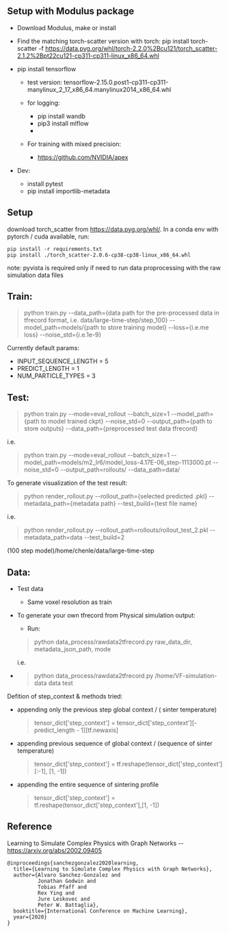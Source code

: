 
## Setup with Modulus package 

- Download Modulus, make or install 

- Find the matching torch-scatter version with torch: pip install torch-scatter -f https://data.pyg.org/whl/torch-2.2.0%2Bcu121/torch_scatter-2.1.2%2Bpt22cu121-cp311-cp311-linux_x86_64.whl
- pip install tensorflow

  - test version: tensorflow-2.15.0.post1-cp311-cp311-manylinux_2_17_x86_64.manylinux2014_x86_64.whl 

  - for logging:
    
    - pip install wandb
    - pip3 install mlflow
    - 

  - For training with mixed precision: 
    
    - https://github.com/NVIDIA/apex
  
- Dev: 

  - install pytest 
  - pip install importlib-metadata

## Setup
download torch_scatter from https://data.pyg.org/whl/. 
In a conda env with pytorch / cuda available, run:
```
pip install -r requirements.txt
pip install ./torch_scatter-2.0.6-cp38-cp38-linux_x86_64.whl
```
note: pyvista is required only if need to run data proprocessing with the raw simulation data files 

## Train: 

> python train.py --data_path={data path for the pre-processed data in tfrecord format, i.e. data/large-time-step/step_100} --model_path=models/{path to store training model} --loss={i.e.me loss} --noise_std={i.e.1e-9}

Currently default params: 

- INPUT_SEQUENCE_LENGTH = 5
- PREDICT_LENGTH = 1
- NUM_PARTICLE_TYPES = 3

## Test: 

> python train.py --mode=eval_rollout --batch_size=1 --model_path={path to model trained ckpt} --noise_std=0 --output_path={path to store outputs} --data_path={preprocessed test data tfrecord}
 
i.e.

> python train.py --mode=eval_rollout --batch_size=1 --model_path=models/m2_lr6/model_loss-4.17E-06_step-1113000.pt --noise_std=0 --output_path=rollouts/ --data_path=data/

To generate visualization of the test result: 

> python  render_rollout.py --rollout_path={selected predicted .pkl} --metadata_path={metadata path} --test_build={test file name}

i.e.
> python render_rollout.py --rollout_path=rollouts/rollout_test_2.pkl --metadata_path=data --test_build=2


(100 step model)/home/chenle/data/large-time-step

## Data: 

- Test data 

    - Same voxel resolution as train

- To generate your own tfrecord from Physical simulation output: 
  
    - Run: 
  > python data_process/rawdata2tfrecord.py raw_data_dir, metadata_json_path, mode
    
    i.e.
- > python data_process/rawdata2tfrecord.py /home/VF-simulation-data data test

Defition of step_context & methods tried: 

- appending only the previous step global context / ( sinter temperature)
    > tensor_dict['step_context'] = tensor_dict['step_context'][-predict_length - 1][tf.newaxis]

- appending previous sequence of global context / (sequence of sinter temperature)
    >  tensor_dict['step_context'] = tf.reshape(tensor_dict['step_context'][:-1], [1, -1])

-  appending the entire sequence of sintering profile 
    > tensor_dict['step_context'] = tf.reshape(tensor_dict['step_context'],[1, -1])

## Reference

Learning to Simulate Complex Physics with Graph Networks -- https://arxiv.org/abs/2002.09405

```
@inproceedings{sanchezgonzalez2020learning,
  title={Learning to Simulate Complex Physics with Graph Networks},
  author={Alvaro Sanchez-Gonzalez and
          Jonathan Godwin and
          Tobias Pfaff and
          Rex Ying and
          Jure Leskovec and
          Peter W. Battaglia},
  booktitle={International Conference on Machine Learning},
  year={2020}
}
```